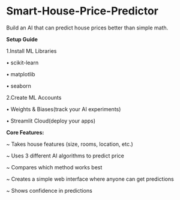 # Smart-House-Price-Predictor
Build an AI that can predict house prices better than simple math.



**Setup Guide**

1.Install ML Libraries

• scikit-learn

• matplotlib

• seaborn

2.Create ML Accounts

• Weights & Biases(track your AI experiments)

• Streamlit Cloud(deploy your apps)

**Core Features:**

~ Takes house features (size, rooms, location, etc.)

~ Uses 3 different AI algorithms to predict price

~ Compares which method works best

~ Creates a simple web interface where anyone can get predictions

~ Shows confidence in predictions
